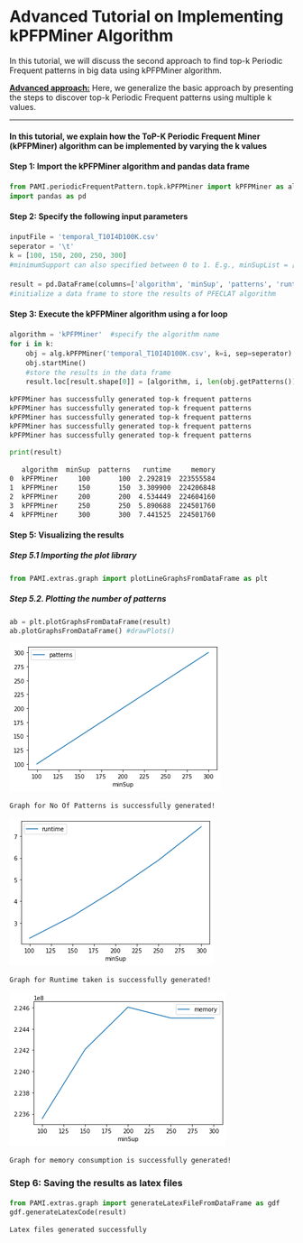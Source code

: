 # Advanced Tutorial on Implementing kPFPMiner Algorithm

In this tutorial, we will discuss the second approach to find top-k Periodic Frequent patterns in big data using kPFPMiner algorithm.

[__Advanced approach:__](#advApproach) Here, we generalize the basic approach by presenting the steps to discover top-k Periodic Frequent patterns using multiple k values.

***

#### In this tutorial, we explain how the ToP-K Periodic Frequent Miner (kPFPMiner) algorithm  can be implemented by varying the k values

#### Step 1: Import the kPFPMiner algorithm and pandas data frame


```python
from PAMI.periodicFrequentPattern.topk.kPFPMiner import kPFPMiner as alg
import pandas as pd
```

#### Step 2: Specify the following input parameters


```python
inputFile = 'temporal_T10I4D100K.csv'
seperator = '\t'
k = [100, 150, 200, 250, 300] 
#minimumSupport can also specified between 0 to 1. E.g., minSupList = [0.005, 0.006, 0.007, 0.008, 0.009]

result = pd.DataFrame(columns=['algorithm', 'minSup', 'patterns', 'runtime', 'memory']) 
#initialize a data frame to store the results of PFECLAT algorithm
```

#### Step 3: Execute the kPFPMiner algorithm using a for loop


```python
algorithm = 'kPFPMiner'  #specify the algorithm name
for i in k:
    obj = alg.kPFPMiner('temporal_T10I4D100K.csv', k=i, sep=seperator)
    obj.startMine()
    #store the results in the data frame
    result.loc[result.shape[0]] = [algorithm, i, len(obj.getPatterns()), obj.getRuntime(), obj.getMemoryRSS()]

```

    kPFPMiner has successfully generated top-k frequent patterns
    kPFPMiner has successfully generated top-k frequent patterns
    kPFPMiner has successfully generated top-k frequent patterns
    kPFPMiner has successfully generated top-k frequent patterns
    kPFPMiner has successfully generated top-k frequent patterns



```python
print(result)
```

       algorithm  minSup  patterns   runtime     memory
    0  kPFPMiner     100       100  2.292819  223555584
    1  kPFPMiner     150       150  3.309900  224206848
    2  kPFPMiner     200       200  4.534449  224604160
    3  kPFPMiner     250       250  5.890688  224501760
    4  kPFPMiner     300       300  7.441525  224501760


#### Step 5: Visualizing the results

##### Step 5.1 Importing the plot library


```python
from PAMI.extras.graph import plotLineGraphsFromDataFrame as plt
```

##### Step 5.2. Plotting the number of patterns


```python
ab = plt.plotGraphsFromDataFrame(result)
ab.plotGraphsFromDataFrame() #drawPlots()
```


    
![png](output_15_0.png)
    


    Graph for No Of Patterns is successfully generated!



    
![png](output_15_2.png)
    


    Graph for Runtime taken is successfully generated!



    
![png](output_15_4.png)
    


    Graph for memory consumption is successfully generated!


### Step 6: Saving the results as latex files


```python
from PAMI.extras.graph import generateLatexFileFromDataFrame as gdf
gdf.generateLatexCode(result)
```

    Latex files generated successfully


